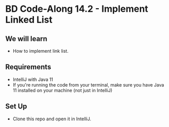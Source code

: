 # BD Code-Along 14.2 - Implement Linked List

## We will learn

- How to implement link list.

## Requirements

- IntelliJ with Java 11
- If you're running the code from your terminal, make sure you have Java 11 installed on your machine (not just in IntelliJ)

## Set Up

- Clone this repo and open it in IntelliJ. 
